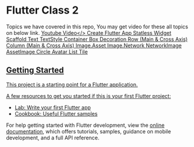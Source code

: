 # Flutter Class 2

Topics we have covered in this repo, You may get video for these all topics on below link.
<a href="https://youtu.be/3Qw1dnGislY">Youtube Video</>
Create Flutter App
Statless Widget
Scaffold
Text
TextStyle
Container
Box Decoration
Row (Main & Cross Axis)
Column (Main & Cross Axis)
Image.Asset
Image.Network
NetworkImage
AssetImage
Circle Avatar
List Tile

## Getting Started

This project is a starting point for a Flutter application.

A few resources to get you started if this is your first Flutter project:

- [Lab: Write your first Flutter app](https://docs.flutter.dev/get-started/codelab)
- [Cookbook: Useful Flutter samples](https://docs.flutter.dev/cookbook)

For help getting started with Flutter development, view the
[online documentation](https://docs.flutter.dev/), which offers tutorials,
samples, guidance on mobile development, and a full API reference.
